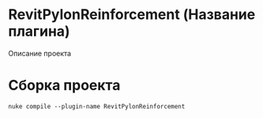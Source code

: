 # RevitPylonReinforcement (Название плагина)
Описание проекта 

# Сборка проекта
```
nuke compile --plugin-name RevitPylonReinforcement
```